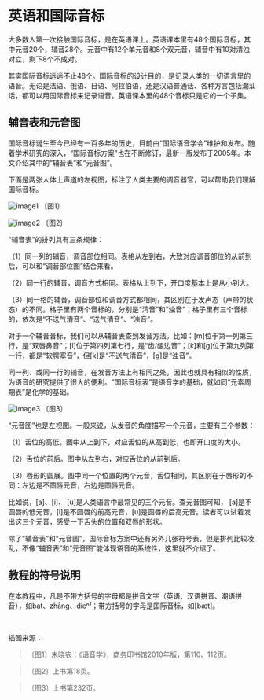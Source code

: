 # 英语和国际音标

大多数人第一次接触国际音标，是在英语课上。英语课本里有48个国际音标，其中元音20个，辅音28个。元音中有12个单元音和8个双元音，辅音中有10对清浊对立，剩下8个不成对。

其实国际音标远远不止48个。国际音标的设计目的，是记录人类的一切语言里的语音。无论是法语、俄语、日语、阿拉伯语，还是汉语普通话、各种方言包括潮汕话，都可以用国际音标来记录语音。英语课本里的48个音标只是它的一个子集。

## 辅音表和元音图

国际音标诞生至今已经有一百多年的历史，目前由“国际语音学会”维护和发布。随着学术研究的深入，“国际音标方案”也在不断修订，最新一版发布于2005年。本文介绍其中的“辅音表”和“元音图”。

下面是两张人体上声道的左视图，标注了人类主要的调音器官，可以帮助我们理解国际音标。

![image1] 〔图1〕

![image2] 〔图2〕

“辅音表”的排列具有三条规律：

（1）同一列的辅音，调音部位相同。表格从左到右，大致对应调音部位的从前到后，可以和“调音部位图”结合来看。

（2）同一行的辅音，调音方式相同。表格从上到下，开口度基本上是从小到大。

（3）同一格的辅音，调音部位和调音方式都相同，其区别在于发声态（声带的状态）的不同。格子里有两个音标的，分别是“清音”和“浊音”；格子里有三个音标的，依次是“不送气清音”、“送气清音”、“浊音”。

对于一个辅音音标，我们可以从辅音表查到发音方法。比如：[m]位于第一列第三行，是“双唇鼻音”；[l]位于第四列第七行，是“齿/龈边音”；[k]和[g]位于第九列第一行，都是“软腭塞音”，但[k]是“不送气清音”，[g]是“浊音”。

同一列、或同一行的辅音，在发音方法上有相同之处，因此也就具有相似的性质，为语音的研究提供了很大的便利。“国际音标表”是语音学的基础，就如同“元素周期表”是化学的基础。

![image3] 〔图3〕

“元音图”也是左视图。一般来说，从发音的角度描写一个元音，主要有三个参数：

（1）舌位的高低。图中从上到下，对应舌位的从高到低，也即开口度的大小。

（2）舌位的前后。图中从左到右，对应舌位的从前到后。

（3）唇形的圆展。图中同一个位置的两个元音，舌位相同，其区别在于唇形的不同：左边是不圆唇元音，右边是圆唇元音。

比如说，[a]、[i]、 [u]是人类语言中最常见的三个元音。查元音图可知， [a]是不圆唇的低元音，[i]是不圆唇的前高元音，[u]是圆唇的后高元音。读者可以试着发出这三个元音，感受一下舌头的位置和双唇的形状。

除了“辅音表”和“元音图”，国际音标方案中还有另外几张符号表，但是排列比较凌乱，不像“辅音表”和“元音图”能体现语音的系统性，这里就不介绍了。

## 教程的符号说明

在本教程中，凡是不带方括号的字母都是拼音文字（英语、汉语拼音、潮语拼音），如bat、zhāng、dieⁿ¹；带方括号的字母是国际音标，如[bæt]。

<br>

插图来源：

> 〔图1〕朱晓农：《语音学》，商务印书馆2010年版，第110、112页。

> 〔图2〕上书第18页。

> 〔图3〕上书第232页。

[image1]: http://ww1.sinaimg.cn/large/006mIeATjw1f21yxo0dm7j30jr0bv0ug.jpg
[image2]: http://ww1.sinaimg.cn/large/006mIeATjw1f21za49b5gj30ko09idhq.jpg
[image3]: http://ww1.sinaimg.cn/large/006mIeATjw1f21yxofb5hj30bl09aq3j.jpg
